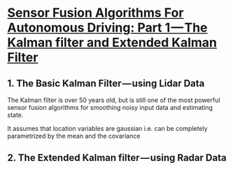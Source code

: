 # [Sensor Fusion Algorithms For Autonomous Driving: Part 1 — The Kalman filter and Extended Kalman Filter](https://medium.com/@wilburdes/sensor-fusion-algorithms-for-autonomous-driving-part-1-the-kalman-filter-and-extended-kalman-a4eab8a833dd)


## 1. The Basic Kalman Filter — using Lidar Data

The Kalman filter is over 50 years old, but is still one of the most powerful sensor fusion algorithms for smoothing noisy input data and estimating state. 

It assumes that location variables are gaussian i.e. can be completely parametrized by the mean and the covariance




## 2. The Extended Kalman filter — using Radar Data